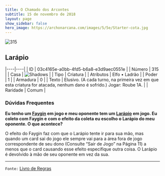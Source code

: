```yaml
---
title: O Chamado dos Arcontes
subtitle: 15 de novembro de 2018
layout: page
show_sidebar: false
hero_image: https://archonarcana.com/images/5/5e/Starter-cota.jpg
---
```


![315](https://cdn.keyforgegame.com/media/card_front/pt/341_315_7MCP67W84FWX_pt.png)

## Larápio

|----|----|
| ID | 03c4165e-a0bb-4fd5-b6a8-e3d9aec0551e |
| Número | 315 |
| Casa | ![Shadows](https://archonarcana.com/images/thumb/e/ee/Shadows.png/22px-Shadows.png "Sombras") |
| Tipo | Criatura |
| Atributos | Elfo • Ladrão |
| Poder | 1 |
| Armadura | 0 |
| Texto | Elusivo. (A cada turno, na primeira vez em que esta criatura for atacada, nenhum dano é sofrido.) Jogar: Roube 1A. |
| Raridade | Comum |

### Dúvidas Frequentes

**Eu tenho um [Faygin](/cota/300) em jogo e meu oponente tem um
[Larápio](/cota/315) em jogo. Eu coleto com Faygin e com o efeito da
coleta eu escolho o Larápio do meu oponente. O que acontece?**

O efeito do Faygin faz com que o Larápio tente ir para sua mão, mas
quando um card sai do jogo ele sempre vai para a área fora de jogo
correspondente de seu dono (Consulte “Sair de Jogo” na Página 11) a
menos que o card causando esse efeito especifique outra
coisa. O Larápio é devolvido à mão de seu
oponente em vez da sua.

<hr/>

`Fonte:` [Livro de Regras](https://drive.google.com/open?id=14pM1J8ZR_4hZbGFZt-ArQdAGsHCPEQdE)
